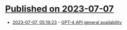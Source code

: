 # [Published on 2023-07-07](index.md)

* [2023-07-07, 05:19:23](https://lobste.rs/s/gsy5d6/gpt_4_api_general_availability) - [GPT-4 API general availability](https://openai.com/blog/gpt-4-api-general-availability)

